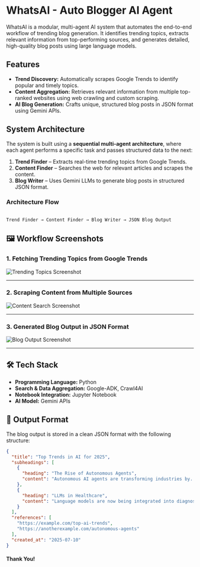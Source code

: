 # WhatsAI - Auto Blogger AI Agent

WhatsAI is a modular, multi-agent AI system that automates the end-to-end workflow of trending blog generation. It identifies trending topics, extracts relevant information from top-performing sources, and generates detailed, high-quality blog posts using large language models.

## Features

- **Trend Discovery:** Automatically scrapes Google Trends to identify popular and timely topics.
- **Content Aggregation:** Retrieves relevant information from multiple top-ranked websites using web crawling and custom scraping.
- **AI Blog Generation:** Crafts unique, structured blog posts in JSON format using Gemini APIs.

## System Architecture

The system is built using a **sequential multi-agent architecture**, where each agent performs a specific task and passes structured data to the next:

1. **Trend Finder** – Extracts real-time trending topics from Google Trends.
2. **Content Finder** – Searches the web for relevant articles and scrapes the content.
3. **Blog Writer** – Uses Gemini LLMs to generate blog posts in structured JSON format.

### Architecture Flow

```

Trend Finder → Content Finder → Blog Writer → JSON Blog Output

````

## 🖼️ Workflow Screenshots

### 1. Fetching Trending Topics from Google Trends

![Trending Topics Screenshot](Images\Image1.png)

---

### 2. Scraping Content from Multiple Sources

![Content Search Screenshot](Images\Image2.png)

---

### 3. Generated Blog Output in JSON Format

![Blog Output Screenshot](Images\Image3.png)

---

## 🛠️ Tech Stack

- **Programming Language:** Python  
- **Search & Data Aggregation:** Google-ADK, Crawl4AI  
- **Notebook Integration:** Jupyter Notebook  
- **AI Model:** Gemini APIs  

## 📁 Output Format

The blog output is stored in a clean JSON format with the following structure:

```json
{
  "title": "Top Trends in AI for 2025",
  "subheadings": [
    {
      "heading": "The Rise of Autonomous Agents",
      "content": "Autonomous AI agents are transforming industries by..."
    },
    {
      "heading": "LLMs in Healthcare",
      "content": "Language models are now being integrated into diagnostics..."
    }
  ],
  "references": [
    "https://example.com/top-ai-trends",
    "https://anotherexample.com/autonomous-agents"
  ],
  "created_at": "2025-07-10"
}
````
#### Thank You!